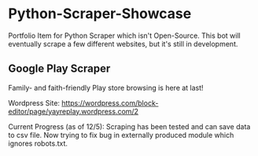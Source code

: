 # Python-Scraper-Showcase
Portfolio Item for Python Scraper which isn't Open-Source. This bot will eventually scrape a few different websites, but it's still in development.

## Google Play Scraper
Family- and faith-friendly Play store browsing is here at last!

Wordpress Site: https://wordpress.com/block-editor/page/yayreplay.wordpress.com/2

Current Progress (as of 12/5): Scraping has been tested and can save data to csv file. Now trying to fix bug in externally produced module which ignores robots.txt.
